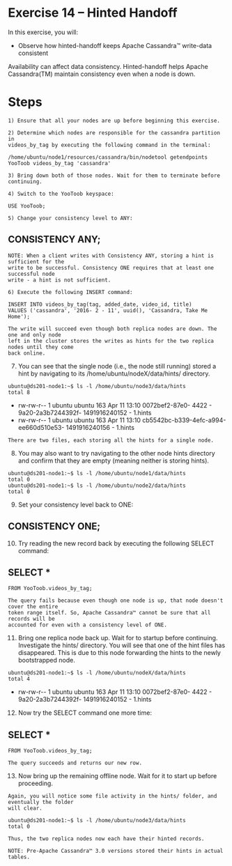 # Exercise 14 – Hinted Handoff

In this exercise, you will:

- Observe how hinted-handoff keeps Apache Cassandra™ write-data consistent

Availability can affect data consistency. Hinted-handoff helps Apache Cassandra(TM) maintain
consistency even when a node is down.

# Steps

```
1) Ensure that all your nodes are up before beginning this exercise.
```
```
2) Determine which nodes are responsible for the cassandra partition in
videos_by_tag by executing the following command in the terminal:
```
```
/home/ubuntu/node1/resources/cassandra/bin/nodetool getendpoints
YooToob videos_by_tag 'cassandra'
```
```
3) Bring down both of those nodes. Wait for them to terminate before continuing.
```
```
4) Switch to the YooToob keyspace:
```
```
USE YooToob;
```
```
5) Change your consistency level to ANY:
```
## CONSISTENCY ANY;

```
NOTE: When a client writes with Consistency ANY, storing a hint is sufficient for the
write to be successful. Consistency ONE requires that at least one successful node
write - a hint is not sufficient.
```
```
6) Execute the following INSERT command:
```
```
INSERT INTO videos_by_tag(tag, added_date, video_id, title)
VALUES ('cassandra', '2016- 2 - 11', uuid(), 'Cassandra, Take Me
Home');
```

```
The write will succeed even though both replica nodes are down. The one and only node
left in the cluster stores the writes as hints for the two replica nodes until they come
back online.
```
7) You can see that the single node (i.e., the node still running) stored a hint by navigating
to its /home/ubuntu/nodeX/data/hints/ directory.

```
ubuntu@ds201-node1:~$ ls -l /home/ubuntu/node3/data/hints
total 8
```
- rw-rw-r-- 1 ubuntu ubuntu 163 Apr 11 13:10 0072bef2-87e0- 4422 - 9a20-2a3b7244392f-
1491916240152 - 1.hints
- rw-rw-r-- 1 ubuntu ubuntu 163 Apr 11 13:10 cb5542bc-b339-4efc-a994-ee660d510e53-
1491916240156 - 1.hints

```
There are two files, each storing all the hints for a single node.
```
8) You may also want to try navigating to the other node hints directory and confirm that
they are empty (meaning neither is storing hints).

```
ubuntu@ds201-node1:~$ ls -l /home/ubuntu/node1/data/hints
total 0
ubuntu@ds201-node1:~$ ls -l /home/ubuntu/node2/data/hints
total 0
```
9) Set your consistency level back to ONE:

## CONSISTENCY ONE;

10) Try reading the new record back by executing the following SELECT command:

## SELECT *

```
FROM YooToob.videos_by_tag;
```
```
The query fails because even though one node is up, that node doesn't cover the entire
token range itself. So, Apache Cassandra™ cannot be sure that all records will be
accounted for even with a consistency level of ONE.
```
11) Bring one replica node back up. Wait for to startup before continuing. Investigate the
hints/ directory. You will see that one of the hint files has disappeared. This is due to
this node forwarding the hints to the newly bootstrapped node.

```
ubuntu@ds201-node1:~$ ls -l /home/ubuntu/nodeX/data/hints
total 4
```

- rw-rw-r-- 1 ubuntu ubuntu 163 Apr 11 13:10 0072bef2-87e0- 4422 -
9a20-2a3b7244392f- 1491916240152 - 1.hints

12) Now try the SELECT command one more time:

## SELECT *

```
FROM YooToob.videos_by_tag;
```
```
The query succeeds and returns our new row.
```
13) Now bring up the remaining offline node. Wait for it to start up before proceeding.

```
Again, you will notice some file activity in the hints/ folder, and eventually the folder
will clear.
```
```
ubuntu@ds201-node1:~$ ls -l /home/ubuntu/node3/data/hints
total 0
```
```
Thus, the two replica nodes now each have their hinted records.
```
```
NOTE: Pre-Apache Cassandra™ 3.0 versions stored their hints in actual tables.
```


